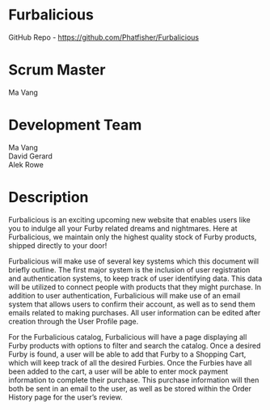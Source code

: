 # Furbalicious
GitHub Repo - https://github.com/Phatfisher/Furbalicious

# Scrum Master
Ma Vang

# Development Team 
Ma Vang <br/>
David Gerard <br/>
Alek Rowe

# Description
Furbalicious is an exciting upcoming new website that enables users like you to indulge all your Furby related dreams and nightmares.  Here at Furbalicious, we maintain only the highest quality stock of Furby products, shipped directly to your door!

Furbalicious will make use of several key systems which this document will briefly outline.  The first major system is the inclusion of user registration and authentication systems, to keep track of user identifying data.  This data will be utilized to connect people with products that they might purchase.  In addition to user authentication, Furbalicious will make use of an email system that allows users to confirm their account, as well as to send them emails related to making purchases.  All user information can be edited after creation through the User Profile page.

For the Furbalicious catalog, Furbalicious will have a page displaying all Furby products with options to filter and search the catalog.  Once a desired Furby is found, a user will be able to add that Furby to a Shopping Cart, which will keep track of all the desired Furbies.  Once the Furbies have all been added to the cart, a user will be able to enter mock payment information to complete their purchase.  This purchase information will then both be sent in an email to the user, as well as be stored within the Order History page for the user’s review.
